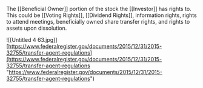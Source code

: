 The [[Beneficial Owner]] portion of the stock the [[Investor]] has rights to. This could be [[Voting Rights]], [[Dividend Rights]], information rights, rights to attend meetings, beneficially owned share transfer rights, and rights to assets upon dissolution.


![[Untitled 4 63.jpg]]
[https://www.federalregister.gov/documents/2015/12/31/2015-32755/transfer-agent-regulations](https://www.federalregister.gov/documents/2015/12/31/2015-32755/transfer-agent-regulations "https://www.federalregister.gov/documents/2015/12/31/2015-32755/transfer-agent-regulations")
